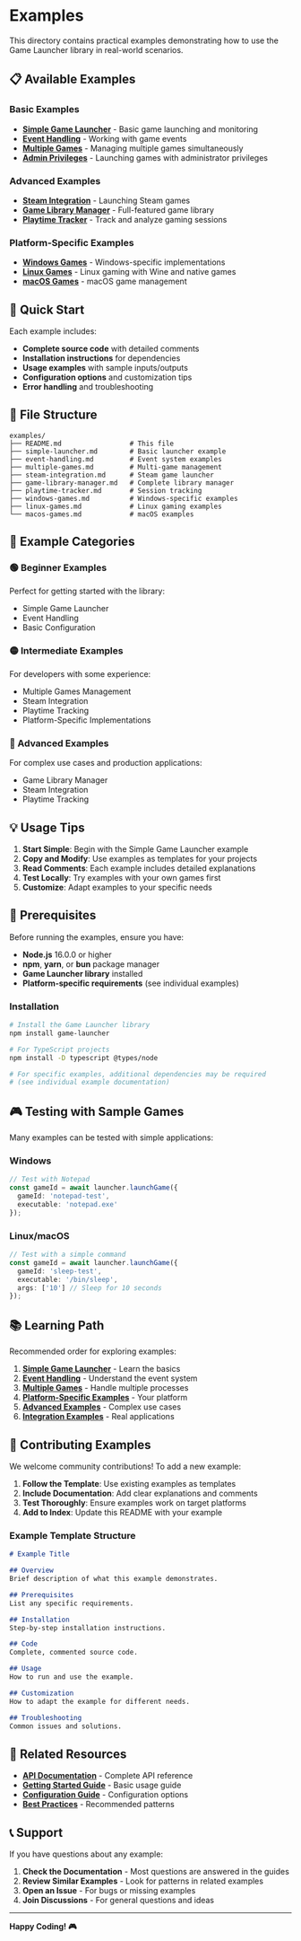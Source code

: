 # Examples

This directory contains practical examples demonstrating how to use the Game Launcher library in real-world scenarios.

## 📋 Available Examples

### Basic Examples
- [**Simple Game Launcher**](simple-launcher.md) - Basic game launching and monitoring
- [**Event Handling**](event-handling.md) - Working with game events
- [**Multiple Games**](multiple-games.md) - Managing multiple games simultaneously
- [**Admin Privileges**](admin-privileges.md) - Launching games with administrator privileges

### Advanced Examples
- [**Steam Integration**](steam-integration.md) - Launching Steam games
- [**Game Library Manager**](game-library-manager.md) - Full-featured game library
- [**Playtime Tracker**](playtime-tracker.md) - Track and analyze gaming sessions

### Platform-Specific Examples
- [**Windows Games**](windows-games.md) - Windows-specific implementations
- [**Linux Games**](linux-games.md) - Linux gaming with Wine and native games
- [**macOS Games**](macos-games.md) - macOS game management

## 🚀 Quick Start

Each example includes:
- **Complete source code** with detailed comments
- **Installation instructions** for dependencies
- **Usage examples** with sample inputs/outputs
- **Configuration options** and customization tips
- **Error handling** and troubleshooting

## 📁 File Structure

```
examples/
├── README.md                 # This file
├── simple-launcher.md        # Basic launcher example
├── event-handling.md         # Event system examples
├── multiple-games.md         # Multi-game management
├── steam-integration.md      # Steam game launcher
├── game-library-manager.md   # Complete library manager
├── playtime-tracker.md       # Session tracking
├── windows-games.md          # Windows-specific examples
├── linux-games.md            # Linux gaming examples
└── macos-games.md            # macOS examples
```

## 🎯 Example Categories

### 🟢 Beginner Examples
Perfect for getting started with the library:
- Simple Game Launcher
- Event Handling
- Basic Configuration

### 🟡 Intermediate Examples
For developers with some experience:
- Multiple Games Management
- Steam Integration
- Playtime Tracking
- Platform-Specific Implementations

### 🔴 Advanced Examples
For complex use cases and production applications:
- Game Library Manager
- Steam Integration
- Playtime Tracking

## 💡 Usage Tips

1. **Start Simple**: Begin with the Simple Game Launcher example
2. **Copy and Modify**: Use examples as templates for your projects
3. **Read Comments**: Each example includes detailed explanations
4. **Test Locally**: Try examples with your own games first
5. **Customize**: Adapt examples to your specific needs

## 🔧 Prerequisites

Before running the examples, ensure you have:

- **Node.js** 16.0.0 or higher
- **npm**, **yarn**, or **bun** package manager
- **Game Launcher library** installed
- **Platform-specific requirements** (see individual examples)

### Installation

```bash
# Install the Game Launcher library
npm install game-launcher

# For TypeScript projects
npm install -D typescript @types/node

# For specific examples, additional dependencies may be required
# (see individual example documentation)
```

## 🎮 Testing with Sample Games

Many examples can be tested with simple applications:

### Windows
```typescript
// Test with Notepad
const gameId = await launcher.launchGame({
  gameId: 'notepad-test',
  executable: 'notepad.exe'
});
```

### Linux/macOS
```typescript
// Test with a simple command
const gameId = await launcher.launchGame({
  gameId: 'sleep-test',
  executable: '/bin/sleep',
  args: ['10'] // Sleep for 10 seconds
});
```

## 📚 Learning Path

Recommended order for exploring examples:

1. **[Simple Game Launcher](simple-launcher.md)** - Learn the basics
2. **[Event Handling](event-handling.md)** - Understand the event system
3. **[Multiple Games](multiple-games.md)** - Handle multiple processes
4. **[Platform-Specific Examples](#platform-specific-examples)** - Your platform
5. **[Advanced Examples](#advanced-examples)** - Complex use cases
6. **[Integration Examples](#integration-examples)** - Real applications

## 🤝 Contributing Examples

We welcome community contributions! To add a new example:

1. **Follow the Template**: Use existing examples as templates
2. **Include Documentation**: Add clear explanations and comments
3. **Test Thoroughly**: Ensure examples work on target platforms
4. **Add to Index**: Update this README with your example

### Example Template Structure

```markdown
# Example Title

## Overview
Brief description of what this example demonstrates.

## Prerequisites
List any specific requirements.

## Installation
Step-by-step installation instructions.

## Code
Complete, commented source code.

## Usage
How to run and use the example.

## Customization
How to adapt the example for different needs.

## Troubleshooting
Common issues and solutions.
```

## 🔗 Related Resources

- **[API Documentation](../api/README.md)** - Complete API reference
- **[Getting Started Guide](../guides/getting-started.md)** - Basic usage guide
- **[Configuration Guide](../guides/configuration.md)** - Configuration options
- **[Best Practices](../guides/best-practices.md)** - Recommended patterns

## 📞 Support

If you have questions about any example:

1. **Check the Documentation** - Most questions are answered in the guides
2. **Review Similar Examples** - Look for patterns in related examples
3. **Open an Issue** - For bugs or missing examples
4. **Join Discussions** - For general questions and ideas

---

**Happy Coding! 🎮**
